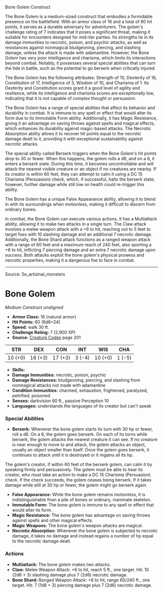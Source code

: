 <MonsterName/>Bone Golem</MonsterName>
<CreatureType/>Construct</CreatureType>

<summary>The Bone Golem is a medium-sized construct that embodies a formidable presence on the battlefield. With an armor class of 16 and a total of 60 hit points, it serves as a durable adversary for adventurers. The golem's challenge rating of 7 indicates that it poses a significant threat, making it suitable for encounters designed for mid-tier parties. Its strengths lie in its damage immunities to necrotic, poison, and psychic attacks, as well as resistances against nonmagical bludgeoning, piercing, and slashing damage, unless the attack is made with adamantine. However, the Bone Golem has very poor intelligence and charisma, which limits its interactions beyond combat. Notably, it possesses several special abilities that can turn the tide in battle, such as the potential to go berserk when critically injured.</summary>

<detail>

The Bone Golem has the following attributes: Strength of 10, Dexterity of 16, Constitution of 17, Intelligence of 3, Wisdom of 10, and Charisma of 1. Its Dexterity and Constitution scores grant it a good level of agility and resilience, while its intelligence and charisma scores are exceptionally low, indicating that it is not capable of complex thought or persuasion.

The Bone Golem has a range of special abilities that affect its behavior and durability in combat. It is immune to any spell or effect that would alter its form due to its Immutable Form ability. Additionally, it has Magic Resistance, giving it an advantage on saving throws against spells and magical effects, which enhances its durability against magic-based attacks. The Necrotic Absorption ability allows it to recover hit points equal to the necrotic damage dealt to it, providing it with exceptional sustainability against necrotic attacks. 

The special ability called Berserk triggers when the Bone Golem's hit points drop to 30 or fewer. When this happens, the golem rolls a d6, and on a 6, it enters a berserk state. During this time, it becomes uncontrollable and will attack the nearest visible creature or an object if no creatures are nearby. If its creator is within 60 feet, they can attempt to calm it using a DC 15 Charisma (Persuasion) check, which, if successful, halts the berserk state; however, further damage while still low on health could re-trigger this ability.

The Bone Golem has a unique False Appearance ability, allowing it to blend in with its surroundings when motionless, making it difficult to discern from ordinary bones. 

In combat, the Bone Golem can execute various actions. It has a Multiattack ability, allowing it to make two attacks in a single turn. The Claw attack involves a melee weapon attack with a +6 to hit, reaching out to 5 feet to target foes with 10 slashing damage and an additional 7 necrotic damage. Additionally, the Bone Shard attack functions as a ranged weapon attack with a range of 60 feet and a maximum reach of 240 feet, also sporting a +6 to hit, inflicting 7 piercing damage and an extra 7 necrotic damage upon success. Both attacks exploit the bone golem's physical prowess and necrotic properties, making it a dangerous foe to face in combat.</detail>



---

Source: 5e_artisinal_monsters

# Bone Golem

*Medium* *Construct* *unaligned*

- **Armor Class:** 16 (natural armor)
- **Hit Points:** 60 (8d8+24)
- **Speed:** walk 30 ft.
- **Challenge Rating:** 7 (2,900 XP)
- **Source:** [Creature Codex](https://koboldpress.com/kpstore/product/creature-codex-for-5th-edition-dnd) page 201

| STR | DEX | CON | INT | WIS | CHA |
| --- | --- | --- | --- | --- | --- |
| 10 (+0) | 16 (+3) | 17 (+3) | 3 (-4) | 10 (+0) | 1 (-5) |

- **Skills:** 
- **Damage Immunities:** necrotic, poison, psychic
- **Damage Resistances:** bludgeoning, piercing, and slashing from nonmagical attacks not made with adamantine
- **Condition Immunities:** charmed, exhaustion, frightened, paralyzed, petrified, poisoned
- **Senses:** darkvision 60 ft., passive Perception 10
- **Languages:** understands the languages of its creator but can't speak

### Special Abilities

- **Berserk:** Whenever the bone golem starts its turn with 30 hp or fewer, roll a d6. On a 6, the golem goes berserk. On each of its turns while berserk, the golem attacks the nearest creature it can see. If no creature is near enough to move to and attack, the golem attacks an object, usually an object smaller than itself. Once the golem goes berserk, it continues to attack until it is destroyed or it regains all its hp. 

The golem's creator, if within 60 feet of the berserk golem, can calm it by speaking firmly and persuasively. The golem must be able to hear its creator, who must take an action to make a DC 15 Charisma (Persuasion) check. If the check succeeds, the golem ceases being berserk. If it takes damage while still at 30 hp or fewer, the golem might go berserk again.
- **False Appearance:** While the bone golem remains motionless, it is indistinguishable from a pile of bones or ordinary, inanimate skeleton.
- **Immutable Form:** The bone golem is immune to any spell or effect that would alter its form.
- **Magic Resistance:** The bone golem has advantage on saving throws against spells and other magical effects.
- **Magic Weapons:** The bone golem's weapon attacks are magical.
- **Necrotic Absorption:** Whenever the bone golem is subjected to necrotic damage, it takes no damage and instead regains a number of hp equal to the necrotic damage dealt.

### Actions

- **Multiattack:** The bone golem makes two attacks.
- **Claw:** Melee Weapon Attack: +6 to hit, reach 5 ft., one target. Hit: 10 (2d6 + 3) slashing damage plus 7 (2d6) necrotic damage.
- **Bone Shard:** Ranged Weapon Attack: +6 to hit, range 60/240 ft., one target. Hit: 7 (1d8 + 3) piercing damage plus 7 (2d6) necrotic damage.




